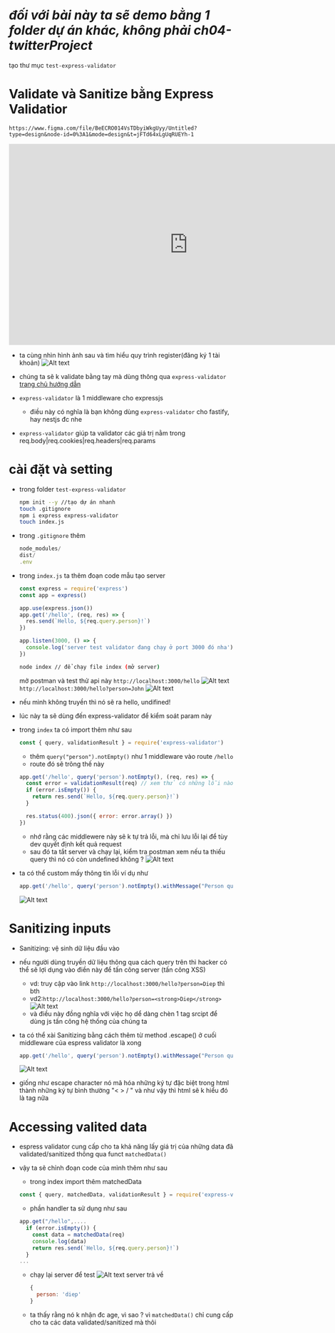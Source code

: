 # **_đối với bài này ta sẽ demo bằng 1 folder dự án khác, không phải ch04-twitterProject_**

tạo thư mục `test-express-validator`

# Validate và Sanitize bằng Express Validatior

`https://www.figma.com/file/BeECRO014VsTDbyiWkgUyy/Untitled?type=design&node-id=0%3A1&mode=design&t=jFTd64xLgUqRUEYh-1`

<iframe style="border: 1px solid rgba(0, 0, 0, 0.1);" width="800" height="450" src="https://www.figma.com/embed?embed_host=share&url=https%3A%2F%2Fwww.figma.com%2Ffile%2FBeECRO014VsTDbyiWkgUyy%2FUntitled%3Ftype%3Ddesign%26node-id%3D0%253A1%26mode%3Ddesign%26t%3DjFTd64xLgUqRUEYh-1" allowfullscreen></iframe>

- ta cùng nhìn hình ảnh sau và tìm hiểu quy trình register(đăng ký 1 tài khoản)
  ![Alt text](image-29.png)

- chúng ta sẽ k validate bằng tay mà dùng thông qua `express-validator` [trang chủ hướng dẫn](https://express-validator.github.io/docs)

- `express-validator` là 1 middleware cho expressjs
  - điều này có nghĩa là bạn không dùng `express-validator` cho fastify, hay nestjs đc nhe
- `express-validator` giúp ta validator các giá trị nằm trong
  req.body|req.cookies|req.headers|req.params

# cài đặt và setting

- trong folder `test-express-validator`

  ```bash
  npm init --y //tạo dự án nhanh
  touch .gitignore
  npm i express express-validator
  touch index.js
  ```

- trong `.gitignore` thêm

  ```ts
  node_modules/
  dist/
  .env
  ```

- trong `index.js` ta thêm đoạn code mẫu tạo server

  ```js
  const express = require('express')
  const app = express()

  app.use(express.json())
  app.get('/hello', (req, res) => {
    res.send(`Hello, ${req.query.person}!`)
  })

  app.listen(3000, () => {
    console.log('server test validator đang chạy ở port 3000 đó nha')
  })
  ```

  ```bash
  node index // để chạy file index (mở server)
  ```

  mở postman và test thử api này `http://localhost:3000/hello`
  ![Alt text](image-30.png)
  `http://localhost:3000/hello?person=John`
  ![Alt text](image-31.png)

- nếu mình không truyền thì nó sẽ ra hello, undifined!
- lúc này ta sẽ dùng đến express-validator để kiểm soát param này
- trong `index` ta có import thêm như sau

  ```js
  const { query, validationResult } = require('express-validator')
  ```

  - thêm `query("person").notEmpty()` như 1 middleware vào route `/hello`
  - route đó sẽ trông thế này

  ```js
  app.get('/hello', query('person').notEmpty(), (req, res) => {
    const error = validationResult(req) // xem thử có những lỗi nào, từ đó xử lý lỗi nếu có
    if (error.isEmpty()) {
      return res.send(`Hello, ${req.query.person}!`)
    }

    res.status(400).json({ error: error.array() })
  })
  ```

  - nhớ rằng các middlewere này sẽ k tự trả lỗi, mà chỉ lưu lỗi lại để tùy dev quyết định kết quả request
  - sau đó ta tắt server và chạy lại, kiểm tra postman xem nếu ta thiếu query thì nó có còn undefined không ?
    ![Alt text](image-32.png)

- ta có thể custom mấy thông tin lỗi ví dụ như

  ```js
  app.get('/hello', query('person').notEmpty().withMessage("Person query không được bỏ trống nha"), (req, res)
  ```

  ![Alt text](image-33.png)

# Sanitizing inputs

- Sanitizing: vệ sinh dữ liệu đầu vào
- nếu người dùng truyền dữ liệu thông qua cách query trên thì hacker có thể sẽ lợi dụng vào điền này để tấn công server (tấn công XSS)
  - vd: truy cập vào link `http://localhost:3000/hello?person=Diep` thì bth
  - vd2:`http://localhost:3000/hello?person=<strong>Diep</strong>`
    ![Alt text](image-34.png)
  - và điều này đồng nghĩa với việc họ dể dàng chèn 1 tag srcipt để dùng js tấn công hệ thống của chúng ta
- ta có thể xài Sanitizing bằng cách thêm từ method .escape() ở cuối middleware của espress validator là xong

  ```js
  app.get('/hello', query('person').notEmpty().withMessage("Person query không được bỏ trống nha").escape(), (req, res)
  ```

  ![Alt text](image-35.png)

- giống như escape character nó mã hóa những ký tự đặc biệt trong html thành những ký tự bình thường "< > / " và như vậy thì html sẽ k hiểu đó là tag nữa

# Accessing valited data

- espress validator cung cấp cho ta khả năng lấy giá trị của những data đã validated/sanitized thông qua funct `matchedData()`

- vậy ta sẽ chỉnh đoạn code của mình thêm như sau

  - trong index import thêm matchedData

  ```js
  const { query, matchedData, validationResult } = require('express-validator')
  ```

  - phần handler ta sử dụng như sau

  ```js
  app.get("/hello",....
    if (error.isEmpty()) {
      const data = matchedData(req)
      console.log(data)
      return res.send(`Hello, ${req.query.person}!`)
    }
  ...
  ```

  - chạy lại server để test
    ![Alt text](image-36.png)
    server trả về
    ```js
    {
      person: 'diep'
    }
    ```
  - ta thấy rằng nó k nhận đc age, vì sao ?
    vì `matchedData()` chỉ cung cấp cho ta các data validated/sanitized mà thôi

